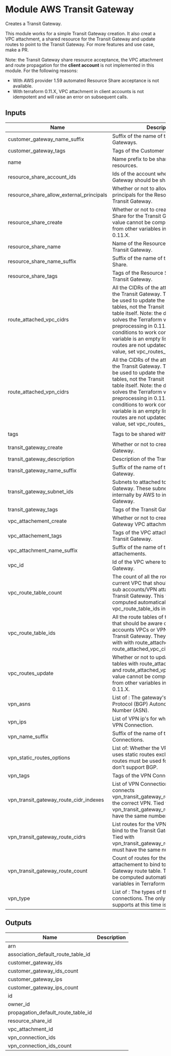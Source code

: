 # Module AWS Transit Gateway

Creates a Transit Gateway.

This module works for a simple Transit Gateway creation.
It also creat a VPC attachment, a shared resource for the Transit Gateway and update routes to point to the Transit Gateway.
For more features and use case, make a PR.

Note: the Transit Gateway share resource acceptance, the VPC attachment and route propagation for the **client account** is not implemented in this module.
For the following reasons:
- With AWS provider 1.59 automated Resource Share acceptance is not available.
- With terraform 0.11.X, VPC attachment in client accounts is not idempotent and will raise an error on subsequent calls.

<!-- BEGINNING OF PRE-COMMIT-TERRAFORM DOCS HOOK -->
## Inputs

| Name | Description | Type | Default | Required |
|------|-------------|:----:|:-----:|:-----:|
| customer\_gateway\_name\_suffix | Suffix of the name of the Customer Gateways. | string | `"customer-gateway"` | no |
| customer\_gateway\_tags | Tags of the Customer Gateways. | map | `{}` | no |
| name | Name prefix to be shared with all resources. | string | `"tgw"` | no |
| resource\_share\_account\_ids | Ids of the account where the Transit Gateway should be shared. | list | `[]` | no |
| resource\_share\_allow\_external\_principals | Whether or not to allow external principals for the Resource Share for the Transit Gateway. | string | `"true"` | no |
| resource\_share\_create | Whether or not to create a Resource Share for the Transit Gateway. This value cannot be computed automatically from other variables in Terraform 0.11.X. | string | `"false"` | no |
| resource\_share\_name | Name of the Resource Share for the Transit Gateway. | string | `""` | no |
| resource\_share\_name\_suffix | Suffix of the name of the Resource Share. | string | `"resource-share"` | no |
| resource\_share\_tags | Tags of the Resource Share for the Transit Gateway. | map | `{}` | no |
| route\_attached\_vpc\_cidrs | All the CIDRs of the attached VPCs to the Transit Gateway. These routes will be used to update the current VPC route tables, not the Transit Gateway route table itself. Note: the default value solves the Terraform variable preprocessing in 0.11.X, preventing conditions to work correctly when this variable is an empty list. To make sure routes are not updated with this dummy value, set vpc_routes_update=false. | list | `[ "127.0.0.1/32" ]` | no |
| route\_attached\_vpn\_cidrs | All the CIDRs of the attached VPNs to the Transit Gateway. These routes will be used to update the current VPC route tables, not the Transit Gateway route table itself. Note: the default value solves the Terraform variable preprocessing in 0.11.X, preventing conditions to work correctly when this variable is an empty list. To make sure routes are not updated with this dummy value, set vpc_routes_update=false. | list | `[ "127.0.0.1/32" ]` | no |
| tags | Tags to be shared with all resources. | map | `{ "Terraform": true }` | no |
| transit\_gateway\_create | Whether or not to create the Transit Gateway. | string | `"true"` | no |
| transit\_gateway\_description | Description of the Transit Gateway. | string | `""` | no |
| transit\_gateway\_name\_suffix | Suffix of the name of the Transit Gateway. | string | `"transit-gateway"` | no |
| transit\_gateway\_subnet\_ids | Subnets to attached to the Transit Gateway. These subnets will be used internally by AWS to install the Transit Gateway. | list | `[]` | no |
| transit\_gateway\_tags | Tags of the Transit Gateway. | map | `{}` | no |
| vpc\_attachement\_create | Whether or not to create the Transit Gateway VPC attachment. | string | `"true"` | no |
| vpc\_attachement\_tags | Tags of the VPC attachement of the Transit Gateway. | map | `{}` | no |
| vpc\_attachment\_name\_suffix | Suffix of the name of the VPC attachements. | string | `"attachement"` | no |
| vpc\_id | Id of the VPC where to create the Transit Gateway. | string | `""` | no |
| vpc\_route\_table\_count | The count of all the route tables of the current VPC that should be aware of the sub accounts/VPN attached to the Transit Gateway. This value cannot be computed automatically from vpc_route_table_ids in Terraform 0.11.X. | string | `"0"` | no |
| vpc\_route\_table\_ids | All the route tables of the current VPC that should be aware of the sub accounts VPCs or VPNs attached to the Transit Gateway. They will be updated with  with route_attached_vpn_cidrs and route_attached_vpc_cidrs. | list | `[]` | no |
| vpc\_routes\_update | Whether or not to update VPC route tables with route_attached_vpn_cidrs and route_attached_vpc_cidrs. This value cannot be computed automatically from other variables in Terraform 0.11.X. | string | `"true"` | no |
| vpn\_asns | List of : The gateway's Border Gateway Protocol (BGP) Autonomous System Number (ASN). | list | `[]` | no |
| vpn\_ips | List of VPN ip's for which you want a VPN Connection. | list | `[]` | no |
| vpn\_name\_suffix | Suffix of the name of the VPN Connections. | string | `"vpn"` | no |
| vpn\_static\_routes\_options | List of: Whether the VPN connection uses static routes exclusively. Static routes must be used for devices that don't support BGP. | list | `[]` | no |
| vpn\_tags | Tags of the VPN Connections. | map | `{}` | no |
| vpn\_transit\_gateway\_route\_cidr\_indexes | List of VPN Connection index that connects vpn_transit_gateway_route_cidrs with the correct VPN. Tied with vpn_transit_gateway_route_cidrs, must have the same number of element. | list | `[]` | no |
| vpn\_transit\_gateway\_route\_cidrs | List routes for the VPN attachement to bind to the Transit Gateway route table. Tied with vpn_transit_gateway_route_cidr_indexes, must have the same number of element. | list | `[]` | no |
| vpn\_transit\_gateway\_route\_count | Count of routes for the VPN attachement to bind to the Transit Gateway route table. This value cannot be computed automatically from other variables in Terraform 0.11.X. | string | `"0"` | no |
| vpn\_type | List of : The types of the VPN connections. The only type AWS supports at this time is 'ipsec.1'. | string | `"ipsec.1"` | no |

## Outputs

| Name | Description |
|------|-------------|
| arn |  |
| association\_default\_route\_table\_id |  |
| customer\_gateway\_ids |  |
| customer\_gateway\_ids\_count |  |
| customer\_gateway\_ips |  |
| customer\_gateway\_ips\_count |  |
| id |  |
| owner\_id |  |
| propagation\_default\_route\_table\_id |  |
| resource\_share\_id |  |
| vpc\_attachment\_id |  |
| vpn\_connection\_ids |  |
| vpn\_connection\_ids\_count |  |

<!-- END OF PRE-COMMIT-TERRAFORM DOCS HOOK -->
